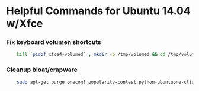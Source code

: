 # Helpful Commands for Ubuntu 14.04 w/Xfce

### Fix keyboard volumen shortcuts

```sh
	kill `pidof xfce4-volumed` ; mkdir -p /tmp/volumed && cd /tmp/volumed && nohup xfce4-volumed --no-daemon &
```

### Cleanup bloat/crapware
```sh
	sudo apt-get purge oneconf popularity-contest python-ubuntuone-client python-ubuntuone-storageprotocol ubuntuone-installer python-ubuntuone-control-panel ubuntuone-client ubuntuone-client-gnome ubuntuone-control-panel unity-scope-musicstores deja-dup vino activity-log-manager-common activity-log-manager-control-center
```
